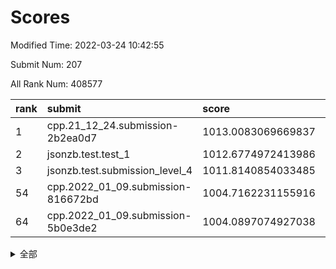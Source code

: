 # Scores

Modified Time: 2022-03-24 10:42:55

Submit Num: 207

All Rank Num: 408577

| rank |               submit               |       score        |       sigma        | pk_num |
| :--- | :--------------------------------- | :----------------- | :----------------- | :----- |
| 1    | cpp.21_12_24.submission-2b2ea0d7   | 1013.0083069669837 | 0.8010396582439876 | 7895   |
| 2    | jsonzb.test.test_1                 | 1012.6774972413986 | 0.7820662043500122 | 7899   |
| 3    | jsonzb.test.submission_level_4     | 1011.8140854033485 | 0.7775259629521638 | 7900   |
| 54   | cpp.2022_01_09.submission-816672bd | 1004.7162231155916 | 0.7136916925419826 | 7892   |
| 64   | cpp.2022_01_09.submission-5b0e3de2 | 1004.0897074927038 | 0.7057781703195187 | 7897   |


<details>
<summary>全部</summary>

| rank |                 submit                 |       score        |       sigma        | pk_num |
| :--- | :------------------------------------- | :----------------- | :----------------- | :----- |
| 1    | cpp.21_12_24.submission-2b2ea0d7       | 1013.0083069669837 | 0.8010396582439876 | 7895   |
| 2    | jsonzb.test.test_1                     | 1012.6774972413986 | 0.7820662043500122 | 7899   |
| 3    | jsonzb.test.submission_level_4         | 1011.8140854033485 | 0.7775259629521638 | 7900   |
| 4    | gobigger.level_3.submission_level_3_25 | 1011.4936282248854 | 0.7744223642709586 | 7896   |
| 5    | gobigger.level_3.submission_level_3_19 | 1011.2105773402495 | 0.7772717088794976 | 7896   |
| 6    | gobigger.level_3.submission_level_3_49 | 1011.143343493359  | 0.7694225842905663 | 7893   |
| 7    | gobigger.level_3.submission_level_3_22 | 1011.0021320707949 | 0.7755206088606376 | 7895   |
| 8    | gobigger.level_3.submission_level_3_27 | 1011.001849765227  | 0.7834972191040823 | 7892   |
| 9    | gobigger.level_3.submission_level_3_5  | 1010.8018945392012 | 0.7576452554962838 | 7892   |
| 10   | gobigger.level_3.submission_level_3_47 | 1010.789242725881  | 0.7695049158668785 | 7898   |
| 11   | gobigger.level_3.submission_level_3_20 | 1010.7130856550767 | 0.7434541868222203 | 7898   |
| 12   | gobigger.level_3.submission_level_3_38 | 1010.610236388685  | 0.7790048527789739 | 7898   |
| 13   | gobigger.level_3.submission_level_3_33 | 1010.5963188404025 | 0.7743089098456957 | 7895   |
| 14   | gobigger.level_3.submission_level_3_28 | 1010.5635311034013 | 0.7658869090890106 | 7894   |
| 15   | gobigger.level_3.submission_level_3_12 | 1010.4314871516846 | 0.7458434361449816 | 7893   |
| 16   | gobigger.level_3.submission_level_3_24 | 1010.3947082403204 | 0.7901351309648369 | 7893   |
| 17   | gobigger.level_3.submission_level_3_29 | 1010.374567130264  | 0.7608009497812014 | 7895   |
| 18   | gobigger.level_3.submission_level_3_0  | 1010.3572755646959 | 0.7467390772599145 | 7888   |
| 19   | gobigger.level_3.submission_level_3_15 | 1010.3151460781138 | 0.780649523262788  | 7888   |
| 20   | gobigger.level_3.submission_level_3_48 | 1010.3142312222711 | 0.7471746190732    | 7897   |
| 21   | gobigger.level_3.submission_level_3_2  | 1010.2924266178311 | 0.7540021873840531 | 7898   |
| 22   | gobigger.level_3.submission_level_3_42 | 1010.2172115558184 | 0.7541301321760123 | 7896   |
| 23   | gobigger.level_3.submission_level_3_1  | 1010.1869783762226 | 0.7823081458058084 | 7893   |
| 24   | gobigger.level_3.submission_level_3_21 | 1010.1546987668764 | 0.7668538031965728 | 7899   |
| 25   | gobigger.level_3.submission_level_3_18 | 1010.1499108825428 | 0.7492341620260616 | 7893   |
| 26   | gobigger.level_3.submission_level_3_6  | 1010.0520988080162 | 0.757381061210423  | 7898   |
| 27   | gobigger.level_3.submission_level_3_26 | 1009.9597919418454 | 0.762463668929088  | 7899   |
| 28   | gobigger.level_3.submission_level_3_16 | 1009.9576683478338 | 0.7679362252926039 | 7893   |
| 29   | gobigger.level_3.submission_level_3_8  | 1009.9329902679682 | 0.7421056617779227 | 7894   |
| 30   | gobigger.level_3.submission_level_3_36 | 1009.9119033780494 | 0.7521870829600033 | 7899   |
| 31   | gobigger.level_3.submission_level_3_39 | 1009.896100357574  | 0.7400500331738984 | 7899   |
| 32   | gobigger.level_3.submission_level_3_17 | 1009.826979389324  | 0.763765336072296  | 7897   |
| 33   | gobigger.level_3.submission_level_3_34 | 1009.6826219188202 | 0.7726506646232639 | 7899   |
| 34   | gobigger.level_3.submission_level_3_7  | 1009.6392298813558 | 0.7509568367027567 | 7900   |
| 35   | gobigger.level_3.submission_level_3_44 | 1009.584271948132  | 0.7709163973763626 | 7891   |
| 36   | gobigger.level_3.submission_level_3_43 | 1009.5259161018491 | 0.7312633383902467 | 7899   |
| 37   | gobigger.level_3.submission_level_3_31 | 1009.5145729853892 | 0.7540421716033083 | 7896   |
| 38   | gobigger.level_3.submission_level_3_45 | 1009.5085624730675 | 0.7400444980970755 | 7893   |
| 39   | gobigger.level_3.submission_level_3_11 | 1009.4995739782067 | 0.7383009573053909 | 7892   |
| 40   | gobigger.level_3.submission_level_3_3  | 1009.4057237847596 | 0.7630060368425924 | 7893   |
| 41   | gobigger.level_3.submission_level_3_14 | 1009.3536152070917 | 0.7511420771225245 | 7896   |
| 42   | gobigger.level_3.submission_level_3_37 | 1009.1267202529847 | 0.7518775607421954 | 7896   |
| 43   | gobigger.level_3.submission_level_3_23 | 1009.116991471146  | 0.7416911857085977 | 7896   |
| 44   | gobigger.level_3.submission_level_3_4  | 1008.9419125373383 | 0.7299986836187735 | 7895   |
| 45   | gobigger.level_3.submission_level_3_40 | 1008.917597227695  | 0.7469925880967251 | 7897   |
| 46   | gobigger.level_3.submission_level_3_13 | 1008.8783388331716 | 0.76042897075787   | 7893   |
| 47   | gobigger.level_3.submission_level_3_9  | 1008.7192788159274 | 0.7541257358726375 | 7894   |
| 48   | gobigger.level_3.submission_level_3_41 | 1008.7130268756063 | 0.7344877973042955 | 7894   |
| 49   | gobigger.level_3.submission_level_3_46 | 1008.664926532855  | 0.755667361590692  | 7896   |
| 50   | gobigger.level_3.submission_level_3_30 | 1008.5133415574588 | 0.7324263183093741 | 7894   |
| 51   | gobigger.level_3.submission_level_3_35 | 1008.3557500730682 | 0.7312160493359314 | 7895   |
| 52   | gobigger.level_3.submission_level_3_32 | 1008.2257648869152 | 0.7421619633307056 | 7896   |
| 53   | gobigger.level_3.submission_level_3_10 | 1007.6329284251916 | 0.7477359472627716 | 7897   |
| 54   | cpp.2022_01_09.submission-816672bd     | 1004.7162231155916 | 0.7136916925419826 | 7892   |
| 55   | gobigger.level_1.submission_level_1_12 | 1004.6132178321525 | 0.7219018249008761 | 7899   |
| 56   | gobigger.level_1.submission_level_1_21 | 1004.6124940008391 | 0.7212246691294526 | 7896   |
| 57   | gobigger.level_1.submission_level_1_14 | 1004.543532162367  | 0.7228970485637359 | 7900   |
| 58   | gobigger.level_1.submission_level_1_13 | 1004.4982142784298 | 0.7260480738863062 | 7892   |
| 59   | gobigger.level_1.submission_level_1_11 | 1004.4167897705489 | 0.724569569498504  | 7894   |
| 60   | gobigger.level_1.submission_level_1_10 | 1004.3340299119801 | 0.7153878132355573 | 7902   |
| 61   | gobigger.level_1.submission_level_1_48 | 1004.3073580268142 | 0.7154531337646741 | 7892   |
| 62   | gobigger.level_1.submission_level_1_3  | 1004.2042684410809 | 0.7073097437864141 | 7894   |
| 63   | gobigger.level_1.submission_level_1_2  | 1004.1668166943624 | 0.7178005790979542 | 7899   |
| 64   | cpp.2022_01_09.submission-5b0e3de2     | 1004.0897074927038 | 0.7057781703195187 | 7897   |
| 65   | gobigger.level_1.submission_level_1_6  | 1004.0348480879209 | 0.7063134110971787 | 7897   |
| 66   | gobigger.level_1.submission_level_1_47 | 1003.958987545575  | 0.7188020941269325 | 7897   |
| 67   | gobigger.level_1.submission_level_1_49 | 1003.8503901435143 | 0.7155040194514746 | 7891   |
| 68   | gobigger.level_1.submission_level_1_46 | 1003.8384864800942 | 0.7187477440202773 | 7898   |
| 69   | gobigger.level_1.submission_level_1_29 | 1003.8026807406382 | 0.7236983040245354 | 7896   |
| 70   | gobigger.level_1.submission_level_1_1  | 1003.8025801767564 | 0.7050949922176556 | 7897   |
| 71   | gobigger.level_1.submission_level_1_26 | 1003.7770895558347 | 0.7111207034577507 | 7899   |
| 72   | gobigger.level_1.submission_level_1_37 | 1003.7049449909159 | 0.7179378964367116 | 7892   |
| 73   | gobigger.level_1.submission_level_1_20 | 1003.6473832713125 | 0.7242602077452052 | 7897   |
| 74   | gobigger.level_1.submission_level_1_30 | 1003.6114047150054 | 0.7164767323778423 | 7896   |
| 75   | gobigger.level_1.submission_level_1_40 | 1003.537681746007  | 0.7277974055659068 | 7894   |
| 76   | gobigger.level_1.submission_level_1_41 | 1003.5369424132218 | 0.7076388645245949 | 7894   |
| 77   | gobigger.level_1.submission_level_1_19 | 1003.5362701025518 | 0.7125267643228279 | 7896   |
| 78   | gobigger.level_1.submission_level_1_4  | 1003.425018181149  | 0.7077508263481406 | 7895   |
| 79   | gobigger.level_1.submission_level_1_17 | 1003.4078342884848 | 0.7259590113911922 | 7892   |
| 80   | gobigger.level_1.submission_level_1_9  | 1003.3699654151587 | 0.7107708638730956 | 7897   |
| 81   | gobigger.level_1.submission_level_1_38 | 1003.3687000578666 | 0.7219678527174676 | 7891   |
| 82   | gobigger.level_1.submission_level_1_25 | 1003.3262108662274 | 0.7227177983810252 | 7897   |
| 83   | gobigger.level_1.submission_level_1_34 | 1003.3062805105085 | 0.7147594735912643 | 7895   |
| 84   | gobigger.level_1.submission_level_1_42 | 1003.3037364539861 | 0.7105363317743041 | 7897   |
| 85   | gobigger.level_1.submission_level_1_44 | 1003.2062873137198 | 0.7209511047540371 | 7897   |
| 86   | gobigger.level_1.submission_level_1_5  | 1003.202160718376  | 0.722560752539384  | 7897   |
| 87   | gobigger.level_1.submission_level_1_31 | 1003.1854299287711 | 0.6993740051294088 | 7891   |
| 88   | gobigger.level_1.submission_level_1_24 | 1003.1721612130832 | 0.712651726480543  | 7896   |
| 89   | gobigger.level_1.submission_level_1_36 | 1003.1342777476341 | 0.7042580228829421 | 7892   |
| 90   | gobigger.level_1.submission_level_1_43 | 1003.1049525899851 | 0.7144528802060539 | 7895   |
| 91   | gobigger.level_1.submission_level_1_8  | 1003.0720362502868 | 0.7324550135754034 | 7895   |
| 92   | gobigger.level_1.submission_level_1_7  | 1003.0424455355391 | 0.7042817239781973 | 7897   |
| 93   | gobigger.level_1.submission_level_1_39 | 1002.9934750149121 | 0.724396290735171  | 7892   |
| 94   | gobigger.level_1.submission_level_1_16 | 1002.8470891377832 | 0.7098886590409994 | 7893   |
| 95   | gobigger.level_1.submission_level_1_27 | 1002.8204733198678 | 0.7090322615959298 | 7893   |
| 96   | gobigger.level_1.submission_level_1_32 | 1002.811327065418  | 0.7071650426276589 | 7893   |
| 97   | gobigger.level_1.submission_level_1_22 | 1002.7565843562587 | 0.6932902964888081 | 7894   |
| 98   | gobigger.level_1.submission_level_1_18 | 1002.7402176124666 | 0.7208620413131978 | 7898   |
| 99   | gobigger.level_1.submission_level_1_15 | 1002.6762515776982 | 0.7305717269055858 | 7888   |
| 100  | gobigger.level_1.submission_level_1_35 | 1002.644962807453  | 0.7189622112566604 | 7898   |
| 101  | gobigger.level_1.submission_level_1_0  | 1002.5462000496038 | 0.7105849688942238 | 7898   |
| 102  | gobigger.level_1.submission_level_1_45 | 1002.4268683143321 | 0.7139937164858714 | 7893   |
| 103  | gobigger.level_1.submission_level_1_23 | 1001.8667120545465 | 0.7094983602780183 | 7901   |
| 104  | gobigger.level_1.submission_level_1_33 | 1001.4116385150511 | 0.7090915465075472 | 7896   |
| 105  | gobigger.level_1.submission_level_1_28 | 1001.089199987542  | 0.6983303176857781 | 7895   |
| 106  | gobigger.random.submission_random_6    | 997.4520817782469  | 0.7161995406815024 | 7893   |
| 107  | gobigger.random.submission_random_30   | 997.3023794473645  | 0.7016903281263952 | 7895   |
| 108  | gobigger.random.submission_random_33   | 997.0469011076095  | 0.7068516985968943 | 7897   |
| 109  | gobigger.random.submission_random_37   | 997.0082658748286  | 0.7036935378719054 | 7898   |
| 110  | gobigger.random.submission_random_4    | 996.9219847238415  | 0.710029455621516  | 7893   |
| 111  | gobigger.random.submission_random_18   | 996.8774764020758  | 0.7087944344806051 | 7894   |
| 112  | gobigger.random.submission_random_7    | 996.7801218581533  | 0.7172015791636362 | 7896   |
| 113  | gobigger.random.submission_random_27   | 996.7739164248711  | 0.7071804377308699 | 7894   |
| 114  | gobigger.random.submission_random_19   | 996.7564943649945  | 0.7040013841147678 | 7895   |
| 115  | gobigger.random.submission_random_26   | 996.6808630795463  | 0.7089380445509236 | 7895   |
| 116  | gobigger.random.submission_random_40   | 996.5400906481362  | 0.7069441565365978 | 7891   |
| 117  | gobigger.random.submission_random_43   | 996.5397667281387  | 0.7034276157705356 | 7895   |
| 118  | gobigger.random.submission_random_15   | 996.470766541153   | 0.6961336193248331 | 7896   |
| 119  | gobigger.random.submission_random_3    | 996.3960419087697  | 0.7201155537337872 | 7900   |
| 120  | gobigger.random.submission_random_14   | 996.3417166302088  | 0.7047957787350168 | 7897   |
| 121  | gobigger.random.submission_random_23   | 996.3328409739278  | 0.6930407360182439 | 7896   |
| 122  | gobigger.random.submission_random_42   | 996.3298739162215  | 0.7017019221992931 | 7897   |
| 123  | gobigger.random.submission_random_44   | 996.18204964901    | 0.7001849259729468 | 7897   |
| 124  | gobigger.random.submission_random_34   | 996.1543278999113  | 0.7194926972348725 | 7891   |
| 125  | gobigger.random.submission_random_48   | 996.1356865164479  | 0.7129172708651867 | 7896   |
| 126  | gobigger.random.submission_random_35   | 996.1333412604051  | 0.7087451556515261 | 7894   |
| 127  | gobigger.random.submission_random_11   | 996.0932756552295  | 0.7036112892821218 | 7900   |
| 128  | gobigger.random.submission_random_25   | 996.0467693256118  | 0.7165521140642158 | 7893   |
| 129  | gobigger.random.submission_random_8    | 995.9665936262771  | 0.719290792642356  | 7895   |
| 130  | gobigger.random.submission_random_17   | 995.9507395684727  | 0.7028557617430159 | 7895   |
| 131  | gobigger.random.submission_random_46   | 995.8828438415985  | 0.7068409315778555 | 7898   |
| 132  | gobigger.random.submission_random_12   | 995.8796456959142  | 0.7176797650112423 | 7893   |
| 133  | gobigger.random.submission_random_22   | 995.8393968033008  | 0.7120127371351601 | 7890   |
| 134  | gobigger.random.submission_random_28   | 995.8219981205411  | 0.7182706057256207 | 7895   |
| 135  | gobigger.random.submission_random_5    | 995.8027848496212  | 0.7096330518241989 | 7890   |
| 136  | gobigger.random.submission_random_31   | 995.74654979363    | 0.7158688254305174 | 7898   |
| 137  | gobigger.random.submission_random_9    | 995.7408468131658  | 0.7076490160697892 | 7894   |
| 138  | gobigger.random.submission_random_0    | 995.7162926281117  | 0.7173154197086591 | 7895   |
| 139  | gobigger.random.submission_random_1    | 995.6776870624728  | 0.7037883627891613 | 7896   |
| 140  | gobigger.random.submission_random_41   | 995.640024663705   | 0.7216376820543752 | 7889   |
| 141  | gobigger.random.submission_random_47   | 995.4838934507887  | 0.7068841968361165 | 7892   |
| 142  | gobigger.random.submission_random_32   | 995.4545447785116  | 0.7192606142955724 | 7894   |
| 143  | gobigger.random.submission_random_29   | 995.4529890366607  | 0.7209027110451738 | 7893   |
| 144  | gobigger.random.submission_random_13   | 995.4426868957463  | 0.7108155805268663 | 7893   |
| 145  | gobigger.random.submission_random_24   | 995.4404884952421  | 0.700867914364974  | 7896   |
| 146  | gobigger.random.submission_random_39   | 995.4386968864476  | 0.7139929008581934 | 7896   |
| 147  | gobigger.random.submission_random_2    | 995.4242786389595  | 0.7113892481993179 | 7902   |
| 148  | gobigger.random.submission_random_36   | 995.3943498721634  | 0.7197708388793442 | 7898   |
| 149  | gobigger.random.submission_random_49   | 995.3530956576376  | 0.708561947224873  | 7893   |
| 150  | gobigger.random.submission_random_21   | 995.2806558216431  | 0.7177868266218056 | 7896   |
| 151  | gobigger.random.submission_random_10   | 995.1860918698789  | 0.7182124478867943 | 7894   |
| 152  | gobigger.random.submission_random_16   | 995.0678655449527  | 0.7091726782959203 | 7889   |
| 153  | gobigger.random.submission_random_45   | 995.058207109559   | 0.714419471778456  | 7899   |
| 154  | gobigger.random.submission_random_20   | 994.9523439974179  | 0.7290080702853391 | 7895   |
| 155  | gobigger.level_2.submission_level_2_49 | 994.7567085008893  | 0.738806365355937  | 7893   |
| 156  | gobigger.random.submission_random_38   | 994.4033322961404  | 0.7172357162889339 | 7899   |
| 157  | gobigger.level_2.submission_level_2_6  | 994.1433235125211  | 0.7222913655320186 | 7896   |
| 158  | gobigger.level_2.submission_level_2_44 | 994.0457658850944  | 0.7231714953175047 | 7897   |
| 159  | gobigger.level_2.submission_level_2_29 | 993.1933367163767  | 0.7478099588495937 | 7899   |
| 160  | gobigger.level_2.submission_level_2_25 | 993.0264309344731  | 0.7141818924690765 | 7897   |
| 161  | gobigger.level_2.submission_level_2_34 | 992.99336642546    | 0.7268947087227768 | 7893   |
| 162  | gobigger.level_2.submission_level_2_7  | 992.8572491919299  | 0.7537432514345535 | 7900   |
| 163  | gobigger.level_2.submission_level_2_27 | 992.8083280615828  | 0.7419299532272017 | 7897   |
| 164  | gobigger.level_2.submission_level_2_46 | 992.7386503353779  | 0.7271262560925975 | 7901   |
| 165  | gobigger.level_2.submission_level_2_21 | 992.7207582835457  | 0.7454680729144688 | 7896   |
| 166  | gobigger.level_2.submission_level_2_1  | 992.666991725921   | 0.7417733838524615 | 7896   |
| 167  | gobigger.level_2.submission_level_2_14 | 992.6551014681111  | 0.7577081420604088 | 7890   |
| 168  | gobigger.level_2.submission_level_2_4  | 992.618867606168   | 0.7363214057917645 | 7894   |
| 169  | gobigger.level_2.submission_level_2_22 | 992.6048814528367  | 0.754946219412991  | 7894   |
| 170  | gobigger.level_2.submission_level_2_30 | 992.5965571464187  | 0.7458094548802889 | 7896   |
| 171  | gobigger.level_2.submission_level_2_24 | 992.5598280387011  | 0.7454991497499244 | 7896   |
| 172  | gobigger.level_2.submission_level_2_18 | 992.4852198342103  | 0.7260390129091487 | 7896   |
| 173  | gobigger.level_2.submission_level_2_45 | 992.4120479199237  | 0.7376598623912198 | 7894   |
| 174  | gobigger.level_2.submission_level_2_47 | 992.3802900663939  | 0.7394342154323319 | 7894   |
| 175  | gobigger.level_2.submission_level_2_35 | 992.3781168476669  | 0.7419841110271467 | 7898   |
| 176  | gobigger.level_2.submission_level_2_26 | 992.3496945946467  | 0.7312707109343656 | 7891   |
| 177  | gobigger.level_2.submission_level_2_15 | 992.3366694241113  | 0.7242536537782346 | 7896   |
| 178  | gobigger.level_2.submission_level_2_13 | 992.3012854295395  | 0.7375341732378691 | 7897   |
| 179  | gobigger.level_2.submission_level_2_48 | 992.2647994808001  | 0.7359459348231785 | 7891   |
| 180  | gobigger.level_2.submission_level_2_11 | 992.2410501108143  | 0.761036220716881  | 7898   |
| 181  | gobigger.level_2.submission_level_2_8  | 992.1553532576814  | 0.743704573679626  | 7898   |
| 182  | gobigger.level_2.submission_level_2_40 | 992.1127628761013  | 0.7600581886343848 | 7897   |
| 183  | gobigger.level_2.submission_level_2_3  | 992.0970408817595  | 0.7552666898471919 | 7893   |
| 184  | gobigger.level_2.submission_level_2_5  | 992.0724314240376  | 0.7338904499230114 | 7891   |
| 185  | gobigger.level_2.submission_level_2_2  | 992.0722800590976  | 0.7511604243189228 | 7895   |
| 186  | gobigger.level_2.submission_level_2_39 | 991.9920238288868  | 0.7477106490082482 | 7896   |
| 187  | gobigger.level_2.submission_level_2_19 | 991.9748946104872  | 0.7383653221671352 | 7900   |
| 188  | gobigger.level_2.submission_level_2_10 | 991.8662886181287  | 0.7564844420154406 | 7900   |
| 189  | gobigger.level_2.submission_level_2_43 | 991.8179931916854  | 0.7351386451978332 | 7890   |
| 190  | gobigger.level_2.submission_level_2_42 | 991.812889189483   | 0.746468422282786  | 7897   |
| 191  | gobigger.level_2.submission_level_2_20 | 991.8113189766344  | 0.7581828968147153 | 7894   |
| 192  | gobigger.level_2.submission_level_2_28 | 991.7647070234451  | 0.7504612894029783 | 7897   |
| 193  | gobigger.level_2.submission_level_2_36 | 991.6562382343784  | 0.7619858091326172 | 7898   |
| 194  | gobigger.level_2.submission_level_2_0  | 991.6281219543761  | 0.7327498840000913 | 7893   |
| 195  | gobigger.level_2.submission_level_2_32 | 991.6217227913753  | 0.7410430909250137 | 7892   |
| 196  | gobigger.level_2.submission_level_2_37 | 991.5466235729489  | 0.744650830820518  | 7895   |
| 197  | gobigger.level_2.submission_level_2_31 | 991.5405879344537  | 0.7500053406807602 | 7894   |
| 198  | gobigger.level_2.submission_level_2_16 | 991.4666714347846  | 0.7685290410194908 | 7896   |
| 199  | gobigger.level_2.submission_level_2_9  | 991.3831282981416  | 0.7455554684334315 | 7889   |
| 200  | gobigger.level_2.submission_level_2_38 | 991.357433484795   | 0.7548513596999149 | 7897   |
| 201  | gobigger.level_2.submission_level_2_23 | 991.2926649416572  | 0.7502329179182522 | 7895   |
| 202  | gobigger.level_2.submission_level_2_17 | 991.0308246995247  | 0.7459500199616371 | 7892   |
| 203  | gobigger.level_2.submission_level_2_12 | 990.9114043309377  | 0.7649894377684272 | 7894   |
| 204  | gobigger.level_2.submission_level_2_33 | 990.8941244128699  | 0.7688742522999152 | 7896   |
| 205  | gobigger.level_2.submission_level_2_41 | 990.4677124444702  | 0.7389819396736065 | 7901   |
| 206  | gobigger.none.submission_none_0        | 978.2309234847874  | 1.315109561943694  | 7886   |
| 207  | gobigger.none.submission_none_1        | 976.8309622058662  | 1.403189697255622  | 7893   |

</details>